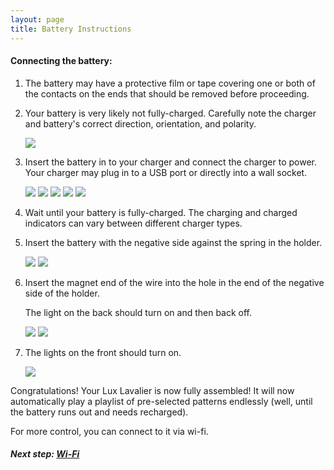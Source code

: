 ```yaml
---
layout: page
title: Battery Instructions
---
```


#### Connecting the battery:

1. The battery may have a protective film or tape covering one or both of the contacts on the ends
   that should be removed before proceeding.

1. Your battery is very likely not fully-charged.
   Carefully note the charger and battery's correct direction, orientation, and polarity.

   <img src="/assets/img/setup/battery-1.jpg" class="img-thumbnail" />

1. Insert the battery in to your charger and connect the charger to power.
   Your charger may plug in to a USB port or directly into a wall socket.

   <img src="/assets/img/setup/battery-2.jpg" class="img-thumbnail" />

   <img src="/assets/img/setup/battery-3.jpg" class="img-thumbnail" />

   <img src="/assets/img/setup/battery-4.jpg" class="img-thumbnail" />

   <img src="/assets/img/setup/battery-5.jpg" class="img-thumbnail" />

   <img src="/assets/img/setup/battery-6.jpg" class="img-thumbnail" />

1. Wait until your battery is fully-charged. The charging and charged indicators can vary
   between different charger types.

1. Insert the battery with the negative side against the spring in the holder.

   <img src="/assets/img/assembly/case/PXL_20220701_224418245.jpeg" class="img-thumbnail" />

   <img src="/assets/img/assembly/case/PXL_20220701_224435954.jpeg" class="img-thumbnail" />

1. Insert the magnet end of the wire into the hole in the end of the negative side of the holder.

   The light on the back should turn on and then back off.

   <img src="/assets/img/assembly/case/PXL_20220701_224449121.jpeg" class="img-thumbnail" />

   <img src="/assets/img/assembly/case/PXL_20220701_224450177.jpeg" class="img-thumbnail" />

1. The lights on the front should turn on.

   <img src="/assets/img/assembly/case/PXL_20220701_224503847.jpeg" class="img-thumbnail" />

Congratulations! Your Lux Lavalier is now fully assembled! It will now automatically play a
playlist of pre-selected patterns endlessly (well, until the battery runs out and needs recharged).

For more control, you can connect to it via wi-fi.

##### Next step: [Wi-Fi](/setup/wifi)
